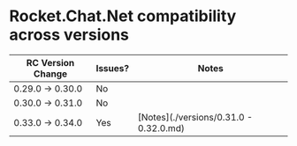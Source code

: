 # Rocket.Chat.Net compatibility across versions

| RC Version Change   | Issues? | Notes                                  |
| --------------      | ------- | -----                                  |
| 0.29.0 -> 0.30.0    | No      |                                        |
| 0.30.0 -> 0.31.0    | No      |                                        |
| 0.33.0 -> 0.34.0    | Yes     | [Notes](./versions/0.31.0 - 0.32.0.md) |